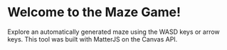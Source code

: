# Welcome to the Maze Game!

Explore an automatically generated maze using the WASD keys or arrow keys. This tool was built with MatterJS on the Canvas API.
